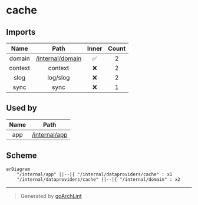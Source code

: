 # cache

## Imports

|  Name   |               Path               | Inner | Count |
|:-------:|:--------------------------------:|:-----:|:-----:|
| domain  | [/internal/domain](../domain.md) |  ✅   |   2   |
| context |             context              |  ❌   |   2   |
|  slog   |             log/slog             |  ❌   |   2   |
|  sync   |               sync               |  ❌   |   1   |

## Used by

| Name |            Path            |
|:----:|:--------------------------:|
| app  | [/internal/app](../app.md) |

## Scheme

```mermaid
erDiagram
    "/internal/app" ||--|{ "/internal/dataproviders/cache" : x1
    "/internal/dataproviders/cache" ||--|{ "/internal/domain" : x2
```

---

> Generated by [goArchLint](https://github.com/gbh007/goarchlint)
